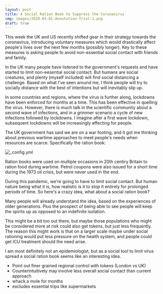 ```yaml
---
layout: post
title: A Social Ration Book to Suppress the Coronavirus
img: images/2020-03-01-Annotation-Trial-1.png
draft: true
---
```


This week the UK and US recently shifted gear in their strategy towards the coronavirus, 
introducing voluntary measures which would drastically affect people's lives over the next few months (possibly longer). 
Key to these measures is asking people to avoid non-essential social contact with friends and family.

In the UK many people have listened to the government's requests and have started to limit non-eesential social contact. 
But humans are social creatures, and plenty (myself included) will find social distancing a challenge. Based on what
I've seen around me, I think people will try to socially distance with the best of intentions but will inevitably slip up. 

In some countries and regions, where the virus is further along, lockdowns have been enforced for months at a time. 
This has been effective in quelling the virus. However, there is much talk in the scientific community about a second wave 
of infections, and in a grimmer scenario a cycle of new infections followed by lockdowns. I imagine after a first wave lockdown, 
subsequent lockdowns will be increasingly affecting for people. 

The UK government has said we are on a war footing, and it got me thinking about previous wartime approaches to 
meet people's needs when resources are scarce. Specifically the ration book:

![_config.yml](https://upload.wikimedia.org/wikipedia/commons/c/c1/Sample_UK_Childs_Ration_Book_WW2.jpg)

Ration books were used on multiple occasions in 20th centiry Britain to ration food during wartime. 
Petrol coupons were also issued for a short time during the 1973 oil crisis, but were never used in the end.

During this pandemic, we're going to have to limit social contact. But human nature being what it is, how realistic 
is it to stop it entirely for prolonged periods of time. So here's a crazy idea, what about a social ration book?


Many people will already understand the idea, based on the experiences of older generations. 
Plus the prospect of being able to see people will keep the spirits up as opposed to an indefinite isolation.

This might be a bit too out there, but maybe those populations who might be considered more at risk could also get tokens, 
but just less frequently. The reason this might work is that on a larger scale maybe under social rationing would 
put less pressure on the health system, and people could get ICU treatment should the need arise.

I am most definitely not an epidemiologist, but as a social tool to limit virus spread a social ration book seems like an interesting idea.


- Point out finer grained regional control with tokens (London vs UK)
- Counterintuitively may involve less overall social contact than current approach
- whack a mole for months
- excludes essential trips like supermarkets

